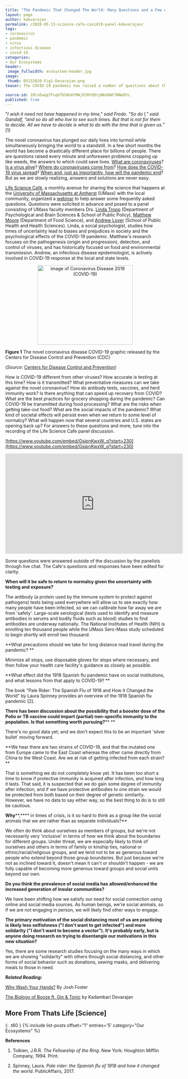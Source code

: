 ```yaml
---
title: "The Pandemic That Changed The World: Many Questions and a Few Answers"
layout: page
author: kdevarajan
permalink: /2020-05-13-science-cafe-covid19-panel-kdevarajan/
tags:
- coronavirus
- pandemic
- virus
- infectious disease
- covid-19
categories:
- Our Ecosystems
header:
 image_fullwidth: ecosystem-header.jpg
image:
 thumb: 05132020-Fig1-Devarajan.png
teaser: The COVID-19 pandemic has raised a number of questions about the virus, how it spreads, and its global impacts. A panel of biologists provides answers to some frequently asked questions.

source-id: 10txEwqq7FuqG7b58nKtMAjRJMrQOryNkUbWt7NNeDYc
published: true
---
```


"*I wish it need not have happened in my time," said Frodo. "So do I,” said Gandalf, “and so do all who live to see such times. But that is not for them to decide. All we have to decide is what to do with the time that is given us.*” [1]

The novel coronavirus has plunged our daily lives into turmoil while simultaneously bringing the world to a standstill. In a few short months the world has become a drastically different place for billions of people. There are questions raised every minute and unforeseen problems cropping up like weeds, the answers to which could save lives. [What are coronaviruses](https://www.youtube.com/watch?v=sHP0UIdZyI4)? [Is a virus alive](https://youtu.be/nwfHEUO-k_U)? [Where do coronaviruses come from](https://youtu.be/NJLXdsO1GBI)? [How does the COVID-19 virus spread](https://www.youtube.com/watch?v=G9FGrmYUr5c)? [When and, just as importantly, how will the pandemic end](https://www.theatlantic.com/health/archive/2020/03/how-will-coronavirus-end/608719/)? But as we are slowly realizing, answers and solutions are never easy. 

[Life Science Café](https://oebsciencecafe.org/), a monthly avenue for sharing the science that happens at the [University of Massachusetts at Amherst](https://www.umass.edu/) (UMass) with the local community, organized a [webinar](https://oebsciencecafe.org/2020/05/04/covid-19-webinar-panel-may-7th-4pm/) to help answer some frequently asked questions. Questions were solicited in advance and posed to a panel consisting of UMass faculty members Drs. [Linda Tropp](https://lindatropp.com/) (Department of Psychological and Brain Sciences & School of Public Policy), [Matthew Moore](http://www.umass.edu/foodsci/faculty/matthew-d-moore) (Department of Food Science), and [Andrew Lover](https://loverlab.io/) (School of Public Health and Health Sciences). Linda, a social psychologist, studies how times of uncertainty lead to biases and prejudices in society and the psychological effects of the COVID-19 pandemic. Matthew's research focuses on the pathogenesis (origin and progression), detection, and control of viruses, and has historically focused on food and environmental transmission. Andrew, an infectious disease epidemiologist, is actively involved in COVID-19 response at the local and state levels.

<center><a href="https://www.cdc.gov/coronavirus/2019-ncov/index.html?s_cid=bb-coronavirus-2019-ncov-NCIRD" title="image of SARS-CoV-2"><img src="http://www.cdc.gov/coronavirus/2019-ncov/images/Coronavirus-badge-300.png" style="width:300px; height:250px; border:0px;" alt="image of Coronavirus Disease 2019 (COVID-19)" /></a></center>

**Figure 1** The novel coronavirus disease COVID-19 graphic released by the Centers for Disease Control and Prevention (CDC)

(*Source*: [Centers for Disease Control and Prevention](https://www.cdc.gov/coronavirus/2019-ncov/communication/buttons-badges.html))

How is COVID-19 different from other viruses? How accurate is testing at this time? How is it transmitted? What preventative measures can we take against the novel coronavirus? How do antibody tests, vaccines, and herd immunity work? Is there anything that can speed up recovery from COVID? What are the best practices for grocery shopping during the pandemic? Can COVID-19 be transmitted during food processing? What are the risks when getting take-out food? What are the social impacts of the pandemic? What kind of societal effects will persist even when we return to some level of normalcy? What will happen now that several countries and U.S. states are opening back up? For answers to these questions and more, tune into the recording of the Life Science Cafe panel discussion.

[https://www.youtube.com/embed/GsjpnKwxW_g?start=230](https://www.youtube.com/embed/GsjpnKwxW_g?start=230)

<iframe width="560" height="315" src="https://www.youtube.com/embed/GsjpnKwxW_g?start=230" frameborder="0" allow="accelerometer; autoplay; encrypted-media; gyroscope; picture-in-picture" allowfullscreen></iframe>

Some questions were answered outside of the discussion by the panelists through live chat. The Cafe's questions and responses have been edited for clarity.

**When will it be safe to return to normalcy given the uncertainty with testing and exposure?**

The antibody (a protein used by the immune system to protect against pathogens) tests being used everywhere will allow us to see exactly how many people have been infected, so we can calibrate how far away we are from 'safety'. Large-scale serological (tests used to identify and measure antibodies in serums and bodily fluids such as blood) studies to find antibodies are underway nationally. The National Institutes of Health (NIH) is enrolling ten thousand people while the UMass Sero-Mass study scheduled to begin shortly will enroll two thousand.

**What precautions should we take for long distance road travel during the pandemic? **

Minimize all stops, use disposable gloves for stops where necessary, and then follow your health care facility's guidance as closely as possible.

**What effect did the 1918 Spanish flu pandemic have on social institutions, and what lessons from that apply to COVID-19? **

The book "Pale Rider: The Spanish Flu of 1918 and How it Changed the World" by Laura Spinney provides an overview of the 1918 Spanish flu pandemic [2].

**There has been discussion about the possibility that a booster dose of the Polio or TB vaccine could impart (partial) non-specific immunity to the population. Is that something worth pursuing?**** **

There's no good data yet; and we don’t expect this to be an important 'silver bullet’ moving forward.

**We hear there are two strains of COVID-19, and that the mutated one from Europe came to the East Coast whereas the other came directly from China to the West Coast. Are we at risk of getting infected from each strain? **

That is something we do not completely know yet. It has been too short a time to know if protective immunity is acquired after infection, and how long it lasts. That said, it is suspected that we do gain some degree of immunity after infection, and if we have protective antibodies to one strain we would be protected from both based on their degree of genetic similarity. However, we have no data to say either way, so the best thing to do is to still be cautious.

**Why****,**** in times of crisis, is it so hard to think as a group like the social animals that we are rather than as separate individuals?**

We often do think about ourselves as members of groups, but we're not necessarily very 'inclusive' in terms of how we think about the boundaries for different groups. Under threat, we are especially likely to think of ourselves and others in terms of family or kinship ties, national or ethnic/racial/religious groups, and we tend not to be as generous toward people who extend beyond those group boundaries. But just because we're not as inclined toward it, doesn't mean it can't or shouldn't happen - we are fully capable of becoming more generous toward groups and social units beyond our own.

**Do you think the prevalence of social media has allowed/enhanced the increased generation of insular communities?**

We have been shifting how we satisfy our need for social connection using online and social media sources. As human beings, we're social animals, so if we are not engaging in person, we will likely find other ways to engage.

**The primary motivation of the social distancing most of us are practicing is likely less selfishness ("I don't want to get infected") and more solidarity ("I don't want to become a vector"). It's probably early, but is anyone doing research on trying to disentangle our motivations in this new situation?**

Yes, there are some research studies focusing on the many ways in which we are showing "solidarity" with others through social distancing, and other forms of social behavior such as donations, sewing masks, and delivering meals to those in need.

**_Related Reading:_**

[Why Wash Your Hands?](http://thatslifesci.com/2020-04-13-Why-Wash-your-Hands-jfoster/) By Josh Foster

[The Biology of Booze ft. Gin & Tonic](http://thatslifesci.com/2020-05-11-The-Biology-of-Booze-GnT-kdevarajan/) by Kadambari Devarajan

## More From Thats Life [Science]
{: .t60 }
{% include list-posts offset="1" entries='5' category="Our Ecosystems" %}

**References**

1. Tolkien, J.R.R. *The Fellowship of the Ring*. New York: Houghton Mifflin Company, 1994. Print.

2. Spinney, Laura. *Pale rider: the Spanish flu of 1918 and how it changed the world*. PublicAffairs, 2017.

